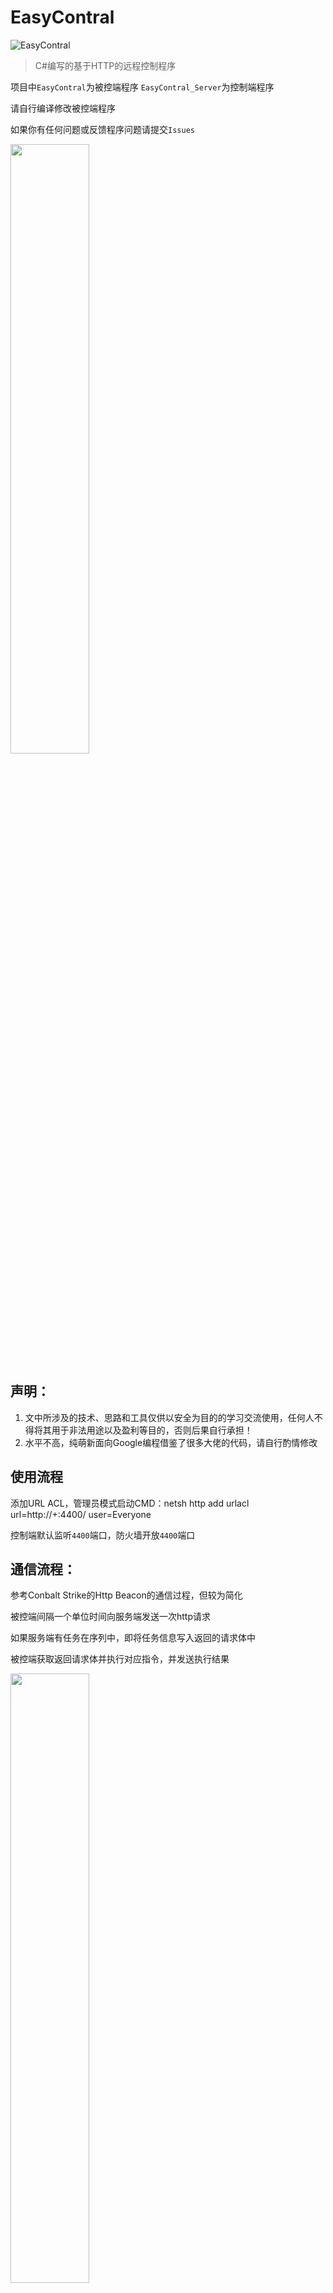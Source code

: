 # EasyContral
![EasyContral](https://socialify.git.ci/Mangofang/EasyContral/image?description=1&forks=1&issues=1&language=1&logo=https%3A%2F%2Favatars.githubusercontent.com%2Fu%2F38810849%3Fv%3D4&name=1&owner=1&pattern=Circuit%20Board&pulls=1&stargazers=1&theme=Dark)

> C#编写的基于HTTP的远程控制程序

项目中`EasyContral`为被控端程序 `EasyContral_Server`为控制端程序

请自行编译修改被控端程序

如果你有任何问题或反馈程序问题请提交`Issues`

<img src="https://github.com/user-attachments/assets/e043c2f4-8c09-4153-b8b3-34b39f282091" width="50%">

## 声明：
1. 文中所涉及的技术、思路和工具仅供以安全为目的的学习交流使用，任何人不得将其用于非法用途以及盈利等目的，否则后果自行承担！
2. 水平不高，纯萌新面向Google编程借鉴了很多大佬的代码，请自行酌情修改

## 使用流程
添加URL ACL，管理员模式启动CMD：netsh http add urlacl url=http://+:4400/ user=Everyone

控制端默认监听`4400`端口，防火墙开放`4400`端口

## 通信流程：
参考Conbalt Strike的Http Beacon的通信过程，但较为简化

被控端间隔一个单位时间向服务端发送一次http请求

如果服务端有任务在序列中，即将任务信息写入返回的请求体中

被控端获取返回请求体并执行对应指令，并发送执行结果

<img src="https://github.com/user-attachments/assets/ee3e0e01-2b62-4e72-aee2-568e642b6b6f" width="50%">

## 已实现功能
1. CMD
<img src="https://github.com/user-attachments/assets/f17a3a4f-3e5f-4172-8d09-8ca15c107797" width="40%">

3. 文件管理（上传、下载、浏览目录）
<img src="https://github.com/user-attachments/assets/d675aaf1-9f2d-483f-8306-e4ff3e7c71f9" width="40%">

4. 屏幕监控
5. 线程管理（进启动线程、关闭线程、查看线程）

## 更新
2024年10月30日
1. 公开仓库

## 可能的更新
1. 代码优化
